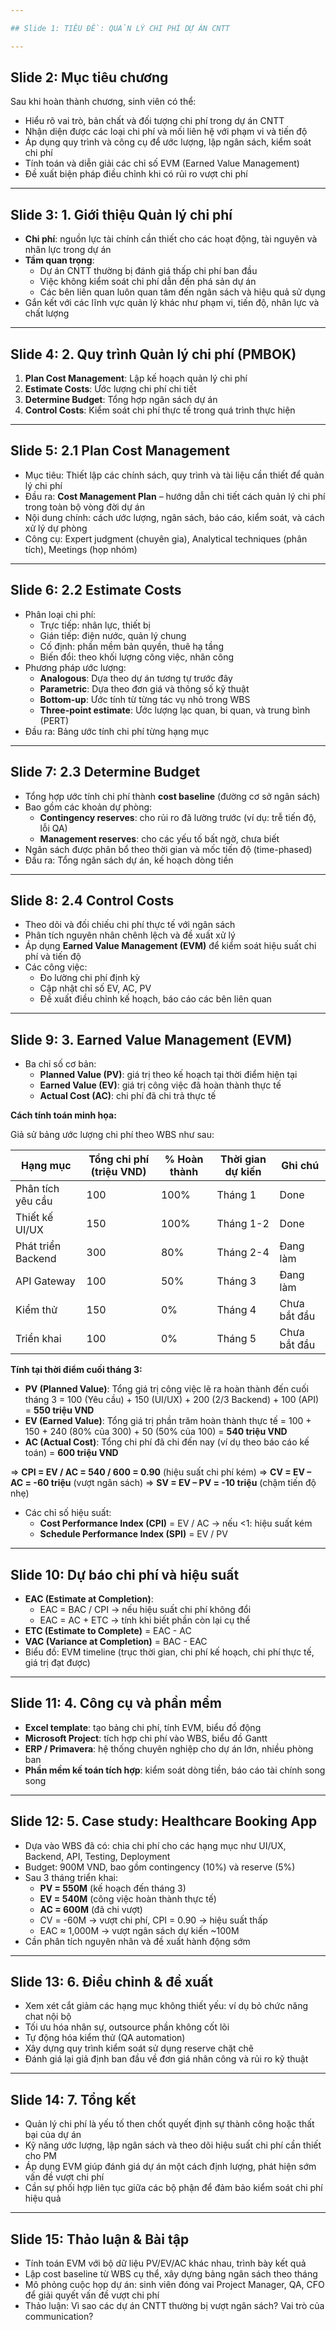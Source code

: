 ```yaml
---

## Slide 1: TIÊU ĐỀ: QUẢN LÝ CHI PHÍ DỰ ÁN CNTT

---
```


## Slide 2: Mục tiêu chương

Sau khi hoàn thành chương, sinh viên có thể:

- Hiểu rõ vai trò, bản chất và đối tượng chi phí trong dự án CNTT
- Nhận diện được các loại chi phí và mối liên hệ với phạm vi và tiến độ
- Áp dụng quy trình và công cụ để ước lượng, lập ngân sách, kiểm soát chi phí
- Tính toán và diễn giải các chỉ số EVM (Earned Value Management)
- Đề xuất biện pháp điều chỉnh khi có rủi ro vượt chi phí

---

## Slide 3: 1. Giới thiệu Quản lý chi phí

- **Chi phí**: nguồn lực tài chính cần thiết cho các hoạt động, tài nguyên và nhân lực trong dự án
- **Tầm quan trọng**:
  - Dự án CNTT thường bị đánh giá thấp chi phí ban đầu
  - Việc không kiểm soát chi phí dẫn đến phá sản dự án
  - Các bên liên quan luôn quan tâm đến ngân sách và hiệu quả sử dụng
- Gắn kết với các lĩnh vực quản lý khác như phạm vi, tiến độ, nhân lực và chất lượng

---

## Slide 4: 2. Quy trình Quản lý chi phí (PMBOK)

1. **Plan Cost Management**: Lập kế hoạch quản lý chi phí
2. **Estimate Costs**: Ước lượng chi phí chi tiết
3. **Determine Budget**: Tổng hợp ngân sách dự án
4. **Control Costs**: Kiểm soát chi phí thực tế trong quá trình thực hiện

---

## Slide 5: 2.1 Plan Cost Management

- Mục tiêu: Thiết lập các chính sách, quy trình và tài liệu cần thiết để quản lý chi phí
- Đầu ra: **Cost Management Plan** – hướng dẫn chi tiết cách quản lý chi phí trong toàn bộ vòng đời dự án
- Nội dung chính: cách ước lượng, ngân sách, báo cáo, kiểm soát, và cách xử lý dự phòng
- Công cụ: Expert judgment (chuyên gia), Analytical techniques (phân tích), Meetings (họp nhóm)

---

## Slide 6: 2.2 Estimate Costs

- Phân loại chi phí:
  - Trực tiếp: nhân lực, thiết bị
  - Gián tiếp: điện nước, quản lý chung
  - Cố định: phần mềm bản quyền, thuê hạ tầng
  - Biến đổi: theo khối lượng công việc, nhân công
- Phương pháp ước lượng:
  - **Analogous**: Dựa theo dự án tương tự trước đây
  - **Parametric**: Dựa theo đơn giá và thông số kỹ thuật
  - **Bottom-up**: Ước tính từ từng tác vụ nhỏ trong WBS
  - **Three-point estimate**: Ước lượng lạc quan, bi quan, và trung bình (PERT)
- Đầu ra: Bảng ước tính chi phí từng hạng mục

---

## Slide 7: 2.3 Determine Budget

- Tổng hợp ước tính chi phí thành **cost baseline** (đường cơ sở ngân sách)
- Bao gồm các khoản dự phòng:
  - **Contingency reserves**: cho rủi ro đã lường trước (ví dụ: trễ tiến độ, lỗi QA)
  - **Management reserves**: cho các yếu tố bất ngờ, chưa biết
- Ngân sách được phân bổ theo thời gian và mốc tiến độ (time-phased)
- Đầu ra: Tổng ngân sách dự án, kế hoạch dòng tiền

---

## Slide 8: 2.4 Control Costs

- Theo dõi và đối chiếu chi phí thực tế với ngân sách
- Phân tích nguyên nhân chênh lệch và đề xuất xử lý
- Áp dụng **Earned Value Management (EVM)** để kiểm soát hiệu suất chi phí và tiến độ
- Các công việc:
  - Đo lường chi phí định kỳ
  - Cập nhật chỉ số EV, AC, PV
  - Đề xuất điều chỉnh kế hoạch, báo cáo các bên liên quan

---

## Slide 9: 3. Earned Value Management (EVM)

- Ba chỉ số cơ bản:
  - **Planned Value (PV)**: giá trị theo kế hoạch tại thời điểm hiện tại
  - **Earned Value (EV)**: giá trị công việc đã hoàn thành thực tế
  - **Actual Cost (AC)**: chi phí đã chi trả thực tế

**Cách tính toán minh họa:**

Giả sử bảng ước lượng chi phí theo WBS như sau:

| Hạng mục           | Tổng chi phí (triệu VND) | % Hoàn thành | Thời gian dự kiến | Ghi chú |
|--------------------|--------------------------|---------------|-------------------|---------|
| Phân tích yêu cầu  | 100                      | 100%          | Tháng 1           | Done    |
| Thiết kế UI/UX     | 150                      | 100%          | Tháng 1-2         | Done    |
| Phát triển Backend | 300                      | 80%           | Tháng 2-4         | Đang làm|
| API Gateway        | 100                      | 50%           | Tháng 3           | Đang làm|
| Kiểm thử           | 150                      | 0%            | Tháng 4           | Chưa bắt đầu |
| Triển khai         | 100                      | 0%            | Tháng 5           | Chưa bắt đầu |

**Tính tại thời điểm cuối tháng 3:**

- **PV (Planned Value)**: Tổng giá trị công việc lẽ ra hoàn thành đến cuối tháng 3 = 100 (Yêu cầu) + 150 (UI/UX) + 200 (2/3 Backend) + 100 (API) = **550 triệu VND**
- **EV (Earned Value)**: Tổng giá trị phần trăm hoàn thành thực tế = 100 + 150 + 240 (80% của 300) + 50 (50% của 100) = **540 triệu VND**
- **AC (Actual Cost)**: Tổng chi phí đã chi đến nay (ví dụ theo báo cáo kế toán) = **600 triệu VND**

⇒ **CPI = EV / AC = 540 / 600 = 0.90** (hiệu suất chi phí kém)
⇒ **CV = EV – AC = -60 triệu** (vượt ngân sách)
⇒ **SV = EV – PV = -10 triệu** (chậm tiến độ nhẹ)

- Các chỉ số hiệu suất:
  - **Cost Performance Index (CPI)** = EV / AC → nếu <1: hiệu suất kém
  - **Schedule Performance Index (SPI)** = EV / PV

---

## Slide 10: Dự báo chi phí và hiệu suất

- **EAC (Estimate at Completion)**:
  - EAC = BAC / CPI → nếu hiệu suất chi phí không đổi
  - EAC = AC + ETC → tính khi biết phần còn lại cụ thể
- **ETC (Estimate to Complete)** = EAC - AC
- **VAC (Variance at Completion)** = BAC - EAC
- Biểu đồ: EVM timeline (trục thời gian, chi phí kế hoạch, chi phí thực tế, giá trị đạt được)

---

## Slide 11: 4. Công cụ và phần mềm

- **Excel template**: tạo bảng chi phí, tính EVM, biểu đồ động
- **Microsoft Project**: tích hợp chi phí vào WBS, biểu đồ Gantt
- **ERP / Primavera**: hệ thống chuyên nghiệp cho dự án lớn, nhiều phòng ban
- **Phần mềm kế toán tích hợp**: kiểm soát dòng tiền, báo cáo tài chính song song

---

## Slide 12: 5. Case study: Healthcare Booking App

- Dựa vào WBS đã có: chia chi phí cho các hạng mục như UI/UX, Backend, API, Testing, Deployment
- Budget: 900M VND, bao gồm contingency (10%) và reserve (5%)
- Sau 3 tháng triển khai:
  - **PV = 550M** (kế hoạch đến tháng 3)
  - **EV = 540M** (công việc hoàn thành thực tế)
  - **AC = 600M** (đã chi vượt)
  - CV = -60M → vượt chi phí, CPI = 0.90 → hiệu suất thấp
  - EAC ≈ 1,000M → vượt ngân sách dự kiến ~100M
- Cần phân tích nguyên nhân và đề xuất hành động sớm

---

## Slide 13: 6. Điều chỉnh & đề xuất

- Xem xét cắt giảm các hạng mục không thiết yếu: ví dụ bỏ chức năng chat nội bộ
- Tối ưu hóa nhân sự, outsource phần không cốt lõi
- Tự động hóa kiểm thử (QA automation)
- Xây dựng quy trình kiểm soát sử dụng reserve chặt chẽ
- Đánh giá lại giả định ban đầu về đơn giá nhân công và rủi ro kỹ thuật

---

## Slide 14: 7. Tổng kết

- Quản lý chi phí là yếu tố then chốt quyết định sự thành công hoặc thất bại của dự án
- Kỹ năng ước lượng, lập ngân sách và theo dõi hiệu suất chi phí cần thiết cho PM
- Áp dụng EVM giúp đánh giá dự án một cách định lượng, phát hiện sớm vấn đề vượt chi phí
- Cần sự phối hợp liên tục giữa các bộ phận để đảm bảo kiểm soát chi phí hiệu quả

---

## Slide 15: Thảo luận & Bài tập

- Tính toán EVM với bộ dữ liệu PV/EV/AC khác nhau, trình bày kết quả
- Lập cost baseline từ WBS cụ thể, xây dựng bảng ngân sách theo tháng
- Mô phỏng cuộc họp dự án: sinh viên đóng vai Project Manager, QA, CFO để giải quyết vấn đề vượt chi phí
- Thảo luận: Vì sao các dự án CNTT thường bị vượt ngân sách? Vai trò của communication?

